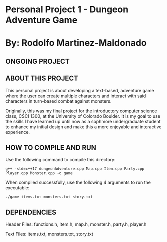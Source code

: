 # Personal Project 1 - Dungeon Adventure Game
# By: Rodolfo Martinez-Maldonado

## ONGOING PROJECT

## ABOUT THIS PROJECT

This personal project is about developing a text-based, adventure game where the user can create multiple characters and interact with said characters in turn-based combat against monsters.

Originally, this was my final project for the introductory computer science class, CSCI 1300, at the University of Colorado Boulder. It is my goal to use the skills I have learned up until now as a sophmore undergraduate student to enhance my initial design and make this a more enjoyable and interactive experience.

## HOW TO COMPILE AND RUN

Use the following command to compile this directory:

```
g++ -std=c++17 dungeonAdventure.cpp Map.cpp Item.cpp Party.cpp Player.cpp Monster.cpp -o game
```

When compiled successfully, use the following 4 arguments to run the executable:

```
./game items.txt monsters.txt story.txt
```

## DEPENDENCIES

Header Files: functions.h, item.h, map.h, monster.h, party.h, player.h

Text Files: items.txt, monsters.txt, story.txt